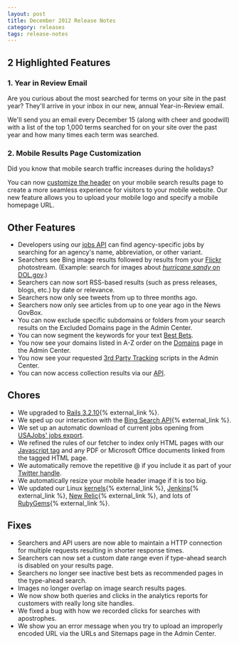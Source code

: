 ```yaml
---
layout: post
title: December 2012 Release Notes
category: releases
tags: release-notes
---
```


## 2 Highlighted Features

### 1. Year in Review Email

Are you curious about the most searched for terms on your site in the past year? They'll arrive in your inbox in our new, annual Year-in-Review email.

We'll send you an email every December 15 (along with cheer and goodwill) with a list of the top 1,000 terms searched for on your site over the past year and how many times each term was searched.

### 2. Mobile Results Page Customization

Did you know that mobile search traffic increases during the holidays? 

You can now [customize the header](/manual/header-footer.html) on your mobile search results page to create a more seamless experience for visitors to your mobile website. Our new feature allows you to upload your mobile logo and specify a mobile homepage URL.

## Other Features

* Developers using our [jobs API](https://github.com/GSA/jobs_api) can find agency-specific jobs by searching for an agency's name, abbreviation, or other variant.
* Searchers see Bing image results followed by results from your [Flickr](/manual/flickr.html) photostream. (Example: search for images about [*hurricane sandy* on DOL.gov](http://search.usa.gov/search/images?affiliate=u.s.departmentoflabor&amp;m=false&amp;query=hurricane+sandy).)
* Searchers can now sort RSS-based results (such as press releases, blogs, etc.) by date or relevance.
* Searchers now only see tweets from up to three months ago.
* Searchers now only see articles from up to one year ago in the News GovBox.
* You can now exclude specific subdomains or folders from your search results on the Excluded Domains page in the Admin Center.
* You can now segment the keywords for your text [Best Bets](/manual/best-bets-text.html).
* You now see your domains listed in A-Z order on the [Domains](/manual/domains.html) page in the Admin Center.
* You now see your requested [3rd Party Tracking](/manual/third-party.html) scripts in the Admin Center.
* You can now access collection results via our [API](/manual/api.html).

## Chores

* We upgraded to [Rails 3.2.10](http://weblog.rubyonrails.org/2013/1/2/Rails-3-2-10--3-1-9--and-3-0-18-have-been-released/){% external_link %}.
* We sped up our interaction with the [Bing Search API](http://www.bing.com/developers/){% external_link %}.
* We set up an automatic download of current jobs opening from [USAJobs' jobs export](https://schemas.usajobs.gov/).
* We refined the rules of our fetcher to index only HTML pages with our [Javascript tag](/manual/code.html) and any PDF or Microsoft Office documents linked from the tagged HTML page.
* We automatically remove the repetitive @ if you include it as part of your [Twitter handle](/manual/twitter.html).
* We automatically resize your mobile header image if it is too big.
* We updated our Linux [kernels](http://www.kernel.org/){% external_link %}, [Jenkins](http://jenkins-ci.org/){% external_link %}, [New Relic](http://newrelic.com/){% external_link %}, and lots of [RubyGems](http://rubygems.org/){% external_link %}.

## Fixes

* Searchers and API users are now able to maintain a HTTP connection for multiple requests resulting in shorter response times.
* Searchers can now set a custom date range even if type-ahead search is disabled on your results page.
* Searchers no longer see inactive best bets as recommended pages in the type-ahead search.
* Images no longer overlap on image search results pages.
* We now show both queries and clicks in the analytics reports for customers with really long site handles.
* We fixed a bug with how we recorded clicks for searches with apostrophes.
* We show you an error message when you try to upload an improperly encoded URL  via the URLs and Sitemaps page in the Admin Center.